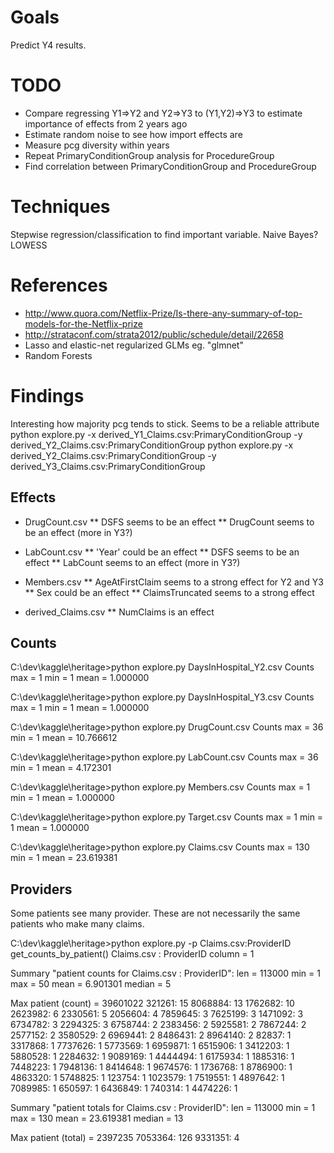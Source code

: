 Goals
=====
Predict Y4 results.

TODO
====
* Compare regressing Y1=>Y2 and Y2=>Y3 to (Y1,Y2)=>Y3 to estimate importance of effects from 2 years ago
* Estimate random noise to see how import effects are
* Measure pcg diversity within years
* Repeat PrimaryConditionGroup analysis for ProcedureGroup
* Find correlation between PrimaryConditionGroup and ProcedureGroup

Techniques
==========
Stepwise regression/classification to find important variable. Naive Bayes?
LOWESS

References
==========
* http://www.quora.com/Netflix-Prize/Is-there-any-summary-of-top-models-for-the-Netflix-prize
* http://strataconf.com/strata2012/public/schedule/detail/22658
* Lasso and elastic-net regularized GLMs eg. "glmnet"
* Random Forests

Findings
========

Interesting how majority pcg tends to stick. Seems to be a reliable attribute
python explore.py -x derived_Y1_Claims.csv:PrimaryConditionGroup -y  derived_Y2_Claims.csv:PrimaryConditionGroup
python explore.py -x derived_Y2_Claims.csv:PrimaryConditionGroup -y  derived_Y3_Claims.csv:PrimaryConditionGroup

Effects
-------
* DrugCount.csv
** DSFS seems to be an effect
** DrugCount seems to be an effect (more in Y3?)

* LabCount.csv
** 'Year' could be an effect 
** DSFS seems to be an effect
** LabCount seems to an effect (more in Y3?)

* Members.csv
** AgeAtFirstClaim seems to a strong effect for Y2 and Y3 
** Sex could be an effect 
** ClaimsTruncated seems to a strong effect
  
* derived_Claims.csv
** NumClaims is an effect

Counts
------
C:\dev\kaggle\heritage>python explore.py DaysInHospital_Y2.csv
Counts
max = 1
min = 1
mean = 1.000000

C:\dev\kaggle\heritage>python explore.py DaysInHospital_Y3.csv
Counts
max = 1
min = 1
mean = 1.000000

C:\dev\kaggle\heritage>python explore.py DrugCount.csv
Counts
max = 36
min = 1
mean = 10.766612

C:\dev\kaggle\heritage>python explore.py LabCount.csv
Counts
max = 36
min = 1
mean = 4.172301

C:\dev\kaggle\heritage>python explore.py Members.csv
Counts
max = 1
min = 1
mean = 1.000000

C:\dev\kaggle\heritage>python explore.py Target.csv
Counts
max = 1
min = 1
mean = 1.000000

C:\dev\kaggle\heritage>python explore.py Claims.csv
Counts
max = 130
min = 1
mean = 23.619381

Providers
---------

Some patients see many provider. These are not necessarily the same patients who make many claims.

C:\dev\kaggle\heritage>python explore.py -p Claims.csv:ProviderID
get_counts_by_patient() Claims.csv : ProviderID column = 1

Summary "patient counts for Claims.csv : ProviderID":
len = 113000
min = 1
max = 50
mean = 6.901301
median = 5

Max patient (count) = 39601022
      321261:  15
     8068884:  13
     1762682:  10
     2623982:   6
     2330561:   5
     2056604:   4
     7859645:   3
     7625199:   3
     1471092:   3
     6734782:   3
     2294325:   3
     6758744:   2
     2383456:   2
     5925581:   2
     7867244:   2
     2577152:   2
     3580529:   2
     6969441:   2
     8486431:   2
     8964140:   2
       82837:   1
     3317868:   1
     7737626:   1
     5773569:   1
     6959871:   1
     6515906:   1
     3412203:   1
     5880528:   1
     2284632:   1
     9089169:   1
     4444494:   1
     6175934:   1
     1885316:   1
     7448223:   1
     7948136:   1
     8414648:   1
     9674576:   1
     1736768:   1
     8786900:   1
     4863320:   1
     5748825:   1
      123754:   1
     1023579:   1
     7519551:   1
     4897642:   1
     7089985:   1
      650597:   1
     6436849:   1
      740314:   1
     4474226:   1

Summary "patient totals for Claims.csv : ProviderID":
len = 113000
min = 1
max = 130
mean = 23.619381
median = 13

Max patient (total) = 2397235
     7053364: 126
     9331351:   4
